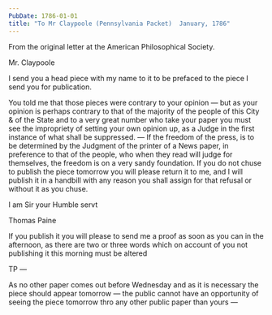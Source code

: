 ```yaml
---
PubDate: 1786-01-01
title: "To Mr Claypoole (Pennsylvania Packet)  January, 1786"
---
```


   From the original letter at the American Philosophical Society.
   
   Mr. Claypoole
   
   I send you a head piece with my name to it to be prefaced to the piece I
   send you for publication. 
   
   You told me that those pieces were contrary to
   your opinion &mdash; but as your opinion is perhaps contrary to that of the
   majority of the people of this City & of the State and to a very great
   number who take your paper you must see the impropriety of setting your
   own opinion up, as a Judge in the first instance of what shall be
   suppressed. &mdash; If the freedom of the press, is to be determined by the
   Judgment of the printer of a News paper, in preference to that of the
   people, who when they read will judge for themselves, the freedom is on a
   very sandy foundation. If you do not chuse to publish the piece tomorrow
   you will please return it to me, and I will publish it in a handbill with
   any reason you shall assign for that refusal or without it as you chuse.

   I am Sir your Humble servt
   
   Thomas Paine
   
   If you publish it you will please to send me a proof as soon as you 
   can in the afternoon, as there are two or three words which on account 
   of you not publishing it this morning must be altered
   
   TP &mdash;
   
   As no other paper comes out before Wednesday and as it is necessary 
   the piece should appear tomorrow &mdash; the public cannot have 
   an opportunity of seeing the piece tomorrow thro any other public 
   paper than yours &mdash;
